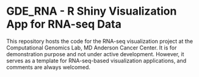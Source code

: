 # GDE_RNA - R Shiny Visualization App for RNA-seq Data

This repository hosts the code for the RNA-seq visualization project at the Computational Genomics Lab, MD Anderson Cancer Center. It is for demonstration purpose and not under active development. However, it serves as a template for RNA-seq-based visualization applications, and comments are always welcomed.
